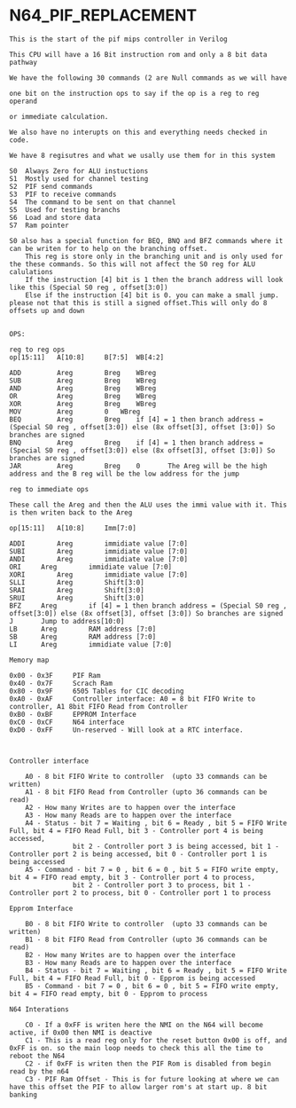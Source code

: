 # N64_PIF_REPLACEMENT


	This is the start of the pif mips controller in Verilog

	This CPU will have a 16 Bit instruction rom and only a 8 bit data pathway
	
	We have the following 30 commands (2 are Null commands as we will have 
	
	one bit on the instruction ops to say if the op is a reg to reg operand 
	
	or immediate calculation.
	
	We also have no interupts on this and everything needs checked in code.
	
	We have 8 regisutres and what we usally use them for in this system
	
	S0	Always Zero for ALU instuctions
	S1	Mostly used for channel testing
	S2 	PIF send commands
	S3	PIF to receive commands
	S4	The command to be sent on that channel
	S5	Used for testing branchs
	S6	Load and store data
	S7	Ram pointer
	
	S0 also has a special function for BEQ, BNQ and BFZ commands where it can be writen for to help on the branching offset. 
		This reg is store only in the branching unit and is only used for the these commands. So this will not affect the S0 reg for ALU calulations
		If the instruction [4] bit is 1 then the branch address will look like this (Special S0 reg , offset[3:0])
		Else if the instruction [4] bit is 0. you can make a small jump. please not that this is still a signed offset.This will only do 8 offsets up and down
	

	OPS:
	
	reg to reg ops
	op[15:11] 	A[10:8] 	B[7:5] 	WB[4:2]
	
	ADD			Areg 		Breg 	WBreg
	SUB			Areg 		Breg 	WBreg
	AND			Areg 		Breg 	WBreg
	OR			Areg 		Breg 	WBreg
	XOR			Areg 		Breg 	WBreg
	MOV			Areg 		0 	WBreg
	BEQ			Areg 		Breg 	if [4] = 1 then branch address = (Special S0 reg , offset[3:0]) else (8x offset[3], offset [3:0]) So branches are signed
	BNQ			Areg 		Breg 	if [4] = 1 then branch address = (Special S0 reg , offset[3:0]) else (8x offset[3], offset [3:0]) So branches are signed
	JAR			Areg		Breg	0		The Areg will be the high address and the B reg will be the low address for the jump

	reg to immediate ops
	
	These call the Areg and then the ALU uses the immi value with it. This is then writen back to the Areg
	
	op[15:11] 	A[10:8] 	Imm[7:0]
	
	ADDI		Areg 		immidiate value [7:0]
	SUBI		Areg 		immidiate value [7:0]
	ANDI		Areg 		immidiate value [7:0]
	ORI		Areg 		immidiate value [7:0]
	XORI		Areg 		immidiate value [7:0]
	SLLI		Areg 		Shift[3:0]
	SRAI		Areg		Shift[3:0]
	SRUI		Areg		Shift[3:0]
	BFZ		Areg		if [4] = 1 then branch address = (Special S0 reg , offset[3:0]) else (8x offset[3], offset [3:0]) So branches are signed
	J		Jump to address[10:0]
	LB		Areg 		RAM address [7:0]
	SB		Areg 		RAM address [7:0]
	LI		Areg 		immidiate value [7:0]
	
	Memory map
	
	0x00 - 0x3F		PIF Ram
	0x40 - 0x7F		Scrach Ram
	0x80 - 0x9F		6505 Tables for CIC decoding
	0xA0 - 0xAF		Controller interface: A0 = 8 bit FIFO Write to controller, A1 8bit FIFO Read from Controller 
	0xB0 - 0xBF		EPPROM Interface
	0xC0 - 0xCF		N64 interface
	0xD0 - 0xFF		Un-reserved - Will look at a RTC interface.
	
	
	
	Controller interface
	
		A0 - 8 bit FIFO Write to controller  (upto 33 commands can be written)
		A1 - 8 bit FIFO Read from Controller (upto 36 commands can be read)
		A2 - How many Writes are to happen over the interface
		A3 - How many Reads are to happen over the interface
		A4 - Status - bit 7 = Waiting , bit 6 = Ready , bit 5 = FIFO Write Full, bit 4 = FIFO Read Full, bit 3 - Controller port 4 is being accessed, 
					bit 2 - Controller port 3 is being accessed, bit 1 - Controller port 2 is being accessed, bit 0 - Controller port 1 is being accessed
		A5 - Command - bit 7 = 0 , bit 6 = 0 , bit 5 = FIFO write empty, bit 4 = FIFO read empty, bit 3 - Controller port 4 to process, 
					bit 2 - Controller port 3 to process, bit 1 - Controller port 2 to process, bit 0 - Controller port 1 to process
				
	Epprom Interface
	
		B0 - 8 bit FIFO Write to controller  (upto 33 commands can be written)
		B1 - 8 bit FIFO Read from Controller (upto 36 commands can be read)
		B2 - How many Writes are to happen over the interface
		B3 - How many Reads are to happen over the interface
		B4 - Status - bit 7 = Waiting , bit 6 = Ready , bit 5 = FIFO Write Full, bit 4 = FIFO Read Full, bit 0 - Epprom is being accessed
		B5 - Command - bit 7 = 0 , bit 6 = 0 , bit 5 = FIFO write empty, bit 4 = FIFO read empty, bit 0 - Epprom to process
	
	N64 Interations
	
		C0 - If a 0xFF is writen here the NMI on the N64 will become active, if 0x00 then NMI is deactive
		C1 - This is a read reg only for the reset button 0x00 is off, and 0xFF is on. so the main loop needs to check this all the time to reboot the N64
		C2 - if 0xFF is writen then the PIF Rom is disabled from begin read by the n64
		C3 - PIF Ram Offset - This is for future looking at where we can have this offset the PIF to allow larger rom's at start up. 8 bit banking
